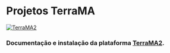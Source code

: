 # Projetos TerraMA
[![TerraMA2](https://img.shields.io/badge/terrama2-4.0.11-green)](http://www.terrama2.dpi.inpe.br/)
### Documentação e instalação da plataforma [TerraMA2](http://www.terrama2.dpi.inpe.br/).


